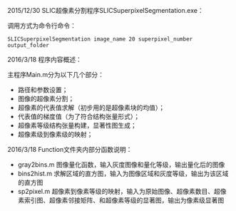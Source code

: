 2015/12/30 SLIC超像素分割程序SLICSuperpixelSegmentation.exe：

调用方式为命令行命令：
```
SLICSuperpixelSegmentation image_name 20 superpixel_number output_folder
```

2016/3/18 程序内容概述：

主程序Main.m分为以下几个部分：
- 路径和参数设置；
- 图像的超像素分割；
- 超像素的代表值求解（初步用的是超像素块的均值）；
- 代表值的梯度值（为了符合结构张量形式）；
- 超像素等级结构张量构建，显著性图生成；
- 超像素级到像素级的映射；

2016/3/18 Function文件夹内部分函数说明：

- gray2bins.m	图像量化函数，输入灰度图像和量化等级，输出量化后的图像
- bins2hist.m	求解区域的直方图，输入为图像区域和灰度等级，输出为该区域的直方图
- sp2pixel.m	超像素到像素等级的映射，输入为原始图像、超像素数目、超像素索引图、超像素邻接矩阵、和超像素等级的显著图，输出为像素级显著图
